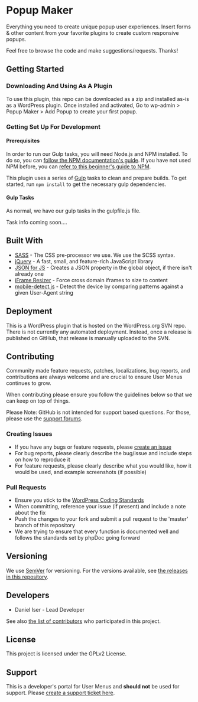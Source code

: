 # Popup Maker
Everything you need to create unique popup user experiences. Insert forms & other content from your favorite plugins to create custom responsive popups.

Feel free to browse the code and make suggestions/requests. Thanks!

## Getting Started

### Downloading And Using As A Plugin
To use this plugin, this repo can be downloaded as a zip and installed as-is as a WordPress plugin. Once installed and activated, Go to wp-admin > Popup Maker > Add Popup to create your first popup.

### Getting Set Up For Development
#### Prerequisites
In order to run our Gulp tasks, you will need Node.js and NPM installed. To do so, you can [follow the NPM documentation's guide](https://docs.npmjs.com/downloading-and-installing-node-js-and-npm).
If you have not used NPM before, you can [refer to this beginner's guide to NPM](https://www.sitepoint.com/beginners-guide-node-package-manager/).

This plugin uses a series of [Gulp](https://gulpjs.com) tasks to clean and prepare builds. To get started, run `npm install` to get the necessary gulp dependencies.

#### Gulp Tasks
As normal, we have our gulp tasks in the gulpfile.js file.

Task info coming soon....

## Built With
* [SASS](https://sass-lang.com) - The CSS pre-processor we use. We use the SCSS syntax.
* [jQuery](https://jquery.com) - A fast, small, and feature-rich JavaScript library
* [JSON for JS](https://github.com/douglascrockford/JSON-js) - Creates a JSON property in the global object, if there isn't already one
* [iFrame Resizer](https://github.com/davidjbradshaw/iframe-resizer) - Force cross domain iframes to size to content
* [mobile-detect.js](https://github.com/hgoebl/mobile-detect.js) - Detect the device by comparing patterns against a given User-Agent string

## Deployment
This is a WordPress plugin that is hosted on the WordPress.org SVN repo.
There is not currently any automated deployment. Instead, once a release is published on GitHub, that release is manually uploaded to the SVN.

## Contributing
Community made feature requests, patches, localizations, bug reports, and contributions are always welcome and are crucial to ensure User Menus continues to grow.

When contributing please ensure you follow the guidelines below so that we can keep on top of things.

Please Note: GitHub is not intended for support based questions. For those, please use the [support forums](https://wordpress.org/support/plugin/popup-maker/).

### Creating Issues
* If you have any bugs or feature requests, please [create an issue](https://github.com/PopupMaker/Popup-Maker/issues/new)
* For bug reports, please clearly describe the bug/issue and include steps on how to reproduce it
* For feature requests, please clearly describe what you would like, how it would be used, and example screenshots (if possible)

### Pull Requests
* Ensure you stick to the [WordPress Coding Standards](https://codex.wordpress.org/WordPress_Coding_Standards)
* When committing, reference your issue (if present) and include a note about the fix
* Push the changes to your fork and submit a pull request to the 'master' branch of this repository
* We are trying to ensure that every function is documented well and follows the standards set by phpDoc going forward

## Versioning
We use [SemVer](http://semver.org/) for versioning. For the versions available, see [the releases in this repository](https://github.com/PopupMaker/Popup-Maker/releases).

## Developers
* Daniel Iser - Lead Developer

See also [the list of contributors](https://github.com/PopupMaker/Popup-Maker/graphs/contributors) who participated in this project.

## License
This project is licensed under the GPLv2 License.

## Support
This is a developer's portal for User Menus and **should not** be used for support. Please [create a support ticket here](https://wordpress.org/support/plugin/popup-maker/).
